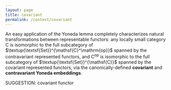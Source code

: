 ```yaml
---
layout: page
title: covariant
permalink: /context/covariant
---
```

An easy application of the Yoneda lemma completely characterizes natural transformations between representable functors: any locally small category $\mathsf{C}$ is isomorphic to the full subcategory of $\textup{\textsf{Set}}^{\mathsf{C}^\mathrm{op}}$ spanned by the contravariant represented functors, and $\mathsf{C}^\mathrm{op}$ is isomorphic to the full subcategory of $\textup{\textsf{Set}}^{\mathsf{C}}$ spanned by the covariant represented functors, via the canonically-defined **covariant** and **contravariant Yoneda embeddings**.

SUGGESTION: covariant functor
